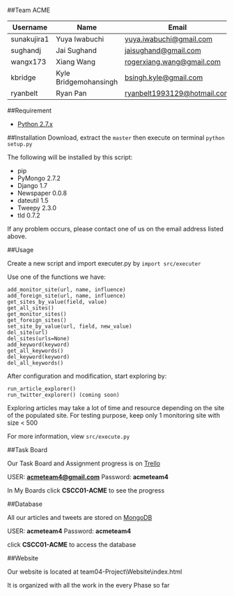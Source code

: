 ##Team ACME

Username  |Name | Email
--------------|-------------------|--------------------------
sunakujira1 | Yuya Iwabuchi | yuya.iwabuchi@gmail.com
sughandj | Jai Sughand | jaisughand@gmail.com
wangx173 | Xiang Wang | rogerxiang.wang@gmail.com
kbridge | Kyle Bridgemohansingh | bsingh.kyle@gmail.com
ryanbelt | Ryan Pan | ryanbelt1993129@hotmail.com

##Requirement

* [Python 2.7.x](https://www.python.org/downloads/release/python-278/) 

##Installation
Download, extract the `master` then execute on terminal `python setup.py` 

The following will be installed by this script:
* pip
* PyMongo 2.7.2
* Django 1.7
* Newspaper 0.0.8
* dateutil 1.5
* Tweepy 2.3.0
* tld 0.7.2

If any problem occurs, please contact one of us on the email address listed above.

##Usage

Create a new script and import executer.py by `import src/executer`


Use one of the functions we have:
```
add_monitor_site(url, name, influence)
add_foreign_site(url, name, influence)
get_sites_by_value(field, value)
get_all_sites()
get_monitor_sites()
get_foreign_sites()
set_site_by_value(url, field, new_value)
del_site(url)
del_sites(urls=None)
add_keyword(keyword)
get_all_keywords()
del_keyword(keyword)
del_all_keywords()
```
After configuration and modification, start exploring by:
```
run_article_explorer()
run_twitter_explorer() (coming soon)

```
Exploring articles may take a lot of time and resource depending on the site of the populated site.
For testing purpose, keep only 1 monitoring site with size < 500

For more information, view `src/execute.py`

##Task Board

Our Task Board and Assignment progress is on [Trello](https://trello.com/b/Y08lMCXy/cscc01-acme)

USER: **acmeteam4@gmail.com** Password: **acmeteam4**

In My Boards click **CSCC01-ACME** to see the progress

##Database 

All our articles and tweets are stored on [MongoDB](https://mongolab.com)

USER: **acmeteam4** Password: **acmeteam4**

click **CSCC01-ACME** to access the database

##Website

Our website is located at team04-Project\Website\index.html

It is organized with all the work in the every Phase so far
